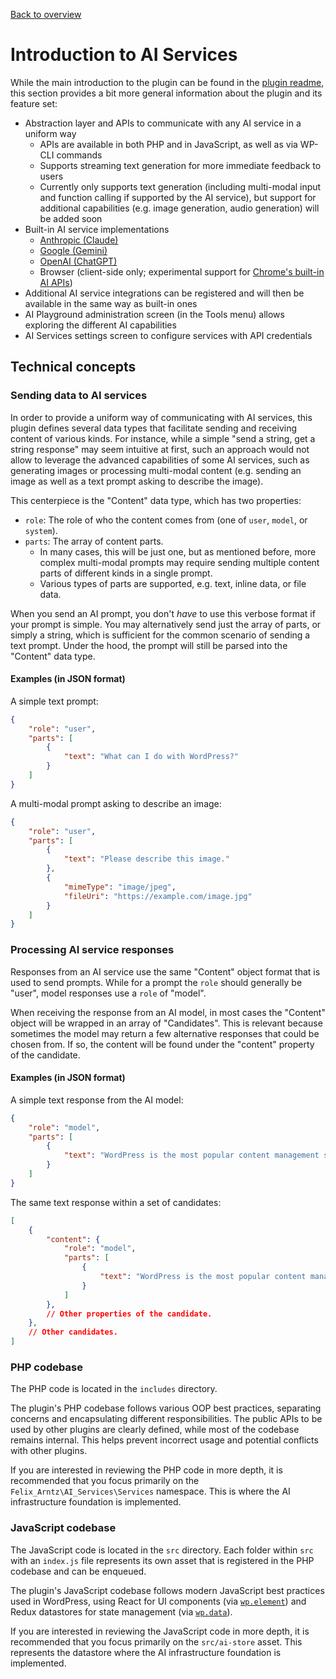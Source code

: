 [Back to overview](./README.md)

# Introduction to AI Services

While the main introduction to the plugin can be found in the [plugin readme](../README.md), this section provides a bit more general information about the plugin and its feature set:

* Abstraction layer and APIs to communicate with any AI service in a uniform way
  * APIs are available in both PHP and in JavaScript, as well as via WP-CLI commands
  * Supports streaming text generation for more immediate feedback to users
  * Currently only supports text generation (including multi-modal input and function calling if supported by the AI service), but support for additional capabilities (e.g. image generation, audio generation) will be added soon
* Built-in AI service implementations
  * [Anthropic (Claude)](https://www.anthropic.com/claude)
  * [Google (Gemini)](https://ai.google.dev/gemini-api)
  * [OpenAI (ChatGPT)](https://openai.com/chatgpt/)
  * Browser (client-side only; experimental support for [Chrome's built-in AI APIs](https://developer.chrome.com/docs/ai/built-in-apis))
* Additional AI service integrations can be registered and will then be available in the same way as built-in ones
* AI Playground administration screen (in the Tools menu) allows exploring the different AI capabilities
* AI Services settings screen to configure services with API credentials

## Technical concepts

### Sending data to AI services

In order to provide a uniform way of communicating with AI services, this plugin defines several data types that facilitate sending and receiving content of various kinds. For instance, while a simple "send a string, get a string response" may seem intuitive at first, such an approach would not allow to leverage the advanced capabilities of some AI services, such as generating images or processing multi-modal content (e.g. sending an image as well as a text prompt asking to describe the image).

This centerpiece is the "Content" data type, which has two properties:
* `role`: The role of who the content comes from (one of `user`, `model`, or `system`).
* `parts`: The array of content parts.
	* In many cases, this will be just one, but as mentioned before, more complex multi-modal prompts may require sending multiple content parts of different kinds in a single prompt.
	* Various types of parts are supported, e.g. text, inline data, or file data.

When you send an AI prompt, you don't _have_ to use this verbose format if your prompt is simple. You may alternatively send just the array of parts, or simply a string, which is sufficient for the common scenario of sending a text prompt. Under the hood, the prompt will still be parsed into the "Content" data type.

#### Examples (in JSON format)

A simple text prompt:
```json
{
	"role": "user",
	"parts": [
		{
			"text": "What can I do with WordPress?"
		}
	]
}
```

A multi-modal prompt asking to describe an image:
```json
{
	"role": "user",
	"parts": [
		{
			"text": "Please describe this image."
		},
		{
			"mimeType": "image/jpeg",
			"fileUri": "https://example.com/image.jpg"
		}
	]
}
```

### Processing AI service responses

Responses from an AI service use the same "Content" object format that is used to send prompts. While for a prompt the `role` should generally be "user", model responses use a `role` of "model".

When receiving the response from an AI model, in most cases the "Content" object will be wrapped in an array of "Candidates". This is relevant because sometimes the model may return a few alternative responses that could be chosen from. If so, the content will be found under the "content" property of the candidate.

#### Examples (in JSON format)

A simple text response from the AI model:
```json
{
	"role": "model",
	"parts": [
		{
			"text": "WordPress is the most popular content management system in the world."
		}
	]
}
```

The same text response within a set of candidates:
```json
[
	{
		"content": {
			"role": "model",
			"parts": [
				{
					"text": "WordPress is the most popular content management system in the world."
				}
			]
		},
		// Other properties of the candidate.
	},
	// Other candidates.
]
```

### PHP codebase

The PHP code is located in the `includes` directory.

The plugin's PHP codebase follows various OOP best practices, separating concerns and encapsulating different responsibilities. The public APIs to be used by other plugins are clearly defined, while most of the codebase remains internal. This helps prevent incorrect usage and potential conflicts with other plugins.

If you are interested in reviewing the PHP code in more depth, it is recommended that you focus primarily on the `Felix_Arntz\AI_Services\Services` namespace. This is where the AI infrastructure foundation is implemented.

### JavaScript codebase

The JavaScript code is located in the `src` directory. Each folder within `src` with an `index.js` file represents its own asset that is registered in the PHP codebase and can be enqueued.

The plugin's JavaScript codebase follows modern JavaScript best practices used in WordPress, using React for UI components (via [`wp.element`](https://www.npmjs.com/package/@wordpress/element)) and Redux datastores for state management (via [`wp.data`](https://www.npmjs.com/package/@wordpress/data)).

If you are interested in reviewing the JavaScript code in more depth, it is recommended that you focus primarily on the `src/ai-store` asset. This represents the datastore where the AI infrastructure foundation is implemented.
